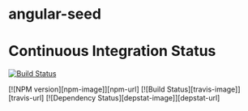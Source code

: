 angular-seed
============


Continuous Integration Status
============
[![Build Status](https://travis-ci.org/saad1200/angular-seed.png)](https://travis-ci.org/saad1200/angular-seed)

[![NPM version][npm-image]][npm-url] [![Build Status][travis-image]][travis-url] [![Dependency Status][depstat-image]][depstat-url]
